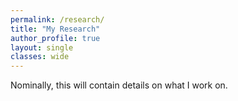 ```yaml
---
permalink: /research/
title: "My Research"
author_profile: true
layout: single
classes: wide
---
```


Nominally, this will contain details on what I work on.